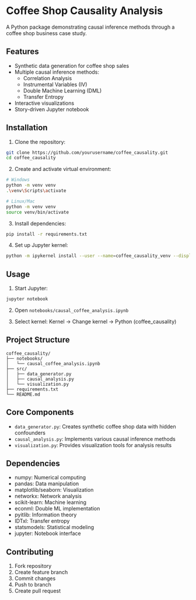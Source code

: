 # Coffee Shop Causality Analysis

A Python package demonstrating causal inference methods through a coffee shop business case study.

## Features

- Synthetic data generation for coffee shop sales
- Multiple causal inference methods:
  - Correlation Analysis
  - Instrumental Variables (IV)
  - Double Machine Learning (DML)
  - Transfer Entropy
- Interactive visualizations
- Story-driven Jupyter notebook

## Installation

1. Clone the repository:
```bash
git clone https://github.com/yourusername/coffee_causality.git
cd coffee_causality
```

2. Create and activate virtual environment:
```bash
# Windows
python -m venv venv
.\venv\Scripts\activate

# Linux/Mac
python -m venv venv
source venv/bin/activate
```

3. Install dependencies:
```bash
pip install -r requirements.txt
```

4. Set up Jupyter kernel:
```bash
python -m ipykernel install --user --name=coffee_causality_venv --display-name "Python (coffee_causality)"
```

## Usage

1. Start Jupyter:
```bash
jupyter notebook
```

2. Open `notebooks/causal_coffee_analysis.ipynb`

3. Select kernel: Kernel → Change kernel → Python (coffee_causality)

## Project Structure

```
coffee_causality/
├── notebooks/
│   └── causal_coffee_analysis.ipynb
├── src/
│   ├── data_generator.py
│   ├── causal_analysis.py
│   └── visualization.py
├── requirements.txt
└── README.md
```

## Core Components

- `data_generator.py`: Creates synthetic coffee shop data with hidden confounders
- `causal_analysis.py`: Implements various causal inference methods
- `visualization.py`: Provides visualization tools for analysis results

## Dependencies

- numpy: Numerical computing
- pandas: Data manipulation
- matplotlib/seaborn: Visualization
- networkx: Network analysis
- scikit-learn: Machine learning
- econml: Double ML implementation
- pyitlib: Information theory
- IDTxl: Transfer entropy
- statsmodels: Statistical modeling
- jupyter: Notebook interface

## Contributing

1. Fork repository
2. Create feature branch
3. Commit changes
4. Push to branch
5. Create pull request

